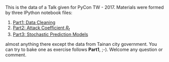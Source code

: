 This is the data of a Talk given for PyCon TW - 2017. Materials were formed by  three IPython notebook files:

1. [Part1: Data Cleaning](Dengue-taiwan-2016.ipynb)<br>
2. [Part2: Attack Coefficient $R_t$](Rt_pyton.ipynb)<br>
3. [Part3: Stochastic Prediction Models](EpidemicpredictModel.ipynb)<br>

almost anything there except the data from Tainan city government. You can try to bake one as exercise follows **Part1**, ;-). Welcome any question or comment.  
